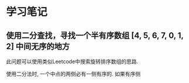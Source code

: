 # 学习笔记

## 使用二分查找，寻找一个半有序数组 [4, 5, 6, 7, 0, 1, 2] 中间无序的地方

此问题可以使用类似Leetcode中搜索旋转排序数组的思路.

使用二分法时, 一个中点的两侧必有一侧有序的. 如果有序侧
